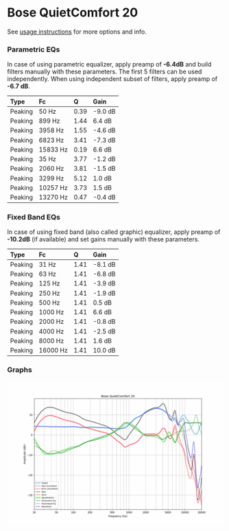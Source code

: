 # Bose QuietComfort 20
See [usage instructions](https://github.com/jaakkopasanen/AutoEq#usage) for more options and info.

### Parametric EQs
In case of using parametric equalizer, apply preamp of **-6.4dB** and build filters manually
with these parameters. The first 5 filters can be used independently.
When using independent subset of filters, apply preamp of **-6.7 dB**.

| Type    | Fc       |    Q | Gain    |
|:--------|:---------|:-----|:--------|
| Peaking | 50 Hz    | 0.39 | -9.0 dB |
| Peaking | 899 Hz   | 1.44 | 6.4 dB  |
| Peaking | 3958 Hz  | 1.55 | -4.6 dB |
| Peaking | 6823 Hz  | 3.41 | -7.3 dB |
| Peaking | 15833 Hz | 0.19 | 6.6 dB  |
| Peaking | 35 Hz    | 3.77 | -1.2 dB |
| Peaking | 2060 Hz  | 3.81 | -1.5 dB |
| Peaking | 3299 Hz  | 5.12 | 1.0 dB  |
| Peaking | 10257 Hz | 3.73 | 1.5 dB  |
| Peaking | 13270 Hz | 0.47 | -0.4 dB |

### Fixed Band EQs
In case of using fixed band (also called graphic) equalizer, apply preamp of **-10.2dB**
(if available) and set gains manually with these parameters.

| Type    | Fc       |    Q | Gain    |
|:--------|:---------|:-----|:--------|
| Peaking | 31 Hz    | 1.41 | -8.1 dB |
| Peaking | 63 Hz    | 1.41 | -6.8 dB |
| Peaking | 125 Hz   | 1.41 | -3.9 dB |
| Peaking | 250 Hz   | 1.41 | -1.9 dB |
| Peaking | 500 Hz   | 1.41 | 0.5 dB  |
| Peaking | 1000 Hz  | 1.41 | 6.6 dB  |
| Peaking | 2000 Hz  | 1.41 | -0.8 dB |
| Peaking | 4000 Hz  | 1.41 | -2.5 dB |
| Peaking | 8000 Hz  | 1.41 | 1.6 dB  |
| Peaking | 16000 Hz | 1.41 | 10.0 dB |

### Graphs
![](./Bose%20QuietComfort%2020.png)
